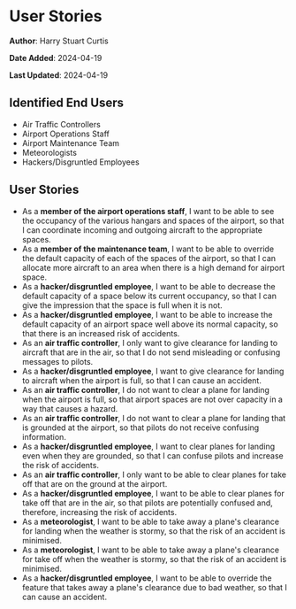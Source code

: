 # User Stories

**Author**: Harry Stuart Curtis

**Date Added**: 2024-04-19

**Last Updated**: 2024-04-19

## Identified End Users

- Air Traffic Controllers
- Airport Operations Staff
- Airport Maintenance Team
- Meteorologists
- Hackers/Disgruntled Employees

## User Stories

- As a **member of the airport operations staff**, I want to be able to see the occupancy of the various hangars and spaces of the airport, so that I can coordinate incoming and outgoing aircraft to the appropriate spaces.
- As a **member of the maintenance team**, I want to be able to override the default capacity of each of the spaces of the airport, so that I can allocate more aircraft to an area when there is a high demand for airport space.
- As a **hacker/disgruntled employee**, I want to be able to decrease the default capacity of a space below its current occupancy, so that I can give the impression that the space is full when it is not.
- As a **hacker/disgruntled employee**, I want to be able to increase the default capacity of an airport space well above its normal capacity, so that there is an increased risk of accidents.
- As an **air traffic controller**, I only want to give clearance for landing to aircraft that are in the air, so that I do not send misleading or confusing messages to pilots.
- As a **hacker/disgruntled employee**, I want to give clearance for landing to aircraft when the airport is full, so that I can cause an accident.
- As an **air traffic controller**, I do not want to clear a plane for landing when the airport is full, so that airport spaces are not over capacity in a way that causes a hazard.
- As an **air traffic controller**, I do not want to clear a plane for landing that is grounded at the airport, so that pilots do not receive confusing information.
- As a **hacker/disgruntled employee**, I want to clear planes for landing even when they are grounded, so that I can confuse pilots and increase the risk of accidents.
- As an **air traffic controller**, I only want to be able to clear planes for take off that are on the ground at the airport.
- As a **hacker/disgruntled employee**, I want to be able to clear planes for take off that are in the air, so that pilots are potentially confused and, therefore, increasing the risk of accidents.
- As a **meteorologist**, I want to be able to take away a plane's clearance for landing when the weather is stormy, so that the risk of an accident is minimised.
- As a **meteorologist**, I want to be able to take away a plane's clearance for take off when the weather is stormy, so that the risk of an accident is minimised.
- As a **hacker/disgruntled employee**, I want to be able to override the feature that takes away a plane's clearance due to bad weather, so that I can cause an accident.